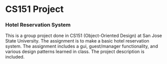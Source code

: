 # CS151 Project
### Hotel Reservation System
This is a group project done in CS151 (Object-Oriented Design) at San Jose State University. The assignment is to make a basic hotel reservation system. The assignment includes a gui, guest/manager functionality, and various design patterns learned in class. The project description is included.

